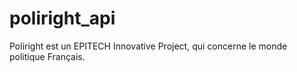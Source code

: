 # poliright_api
Poliright est un EPITECH Innovative Project, qui concerne le monde politique Français. 

